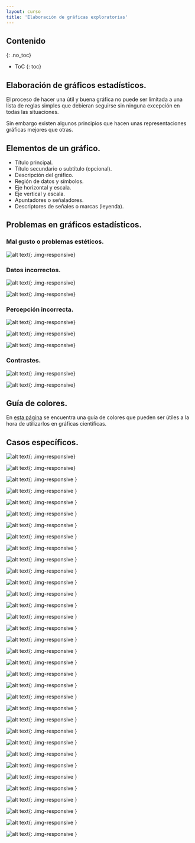 ```yaml
---
layout: curso
title: 'Elaboración de gráficas exploratorias'
---
```




## Contenido
{: .no_toc}

* ToC
{: toc}

## Elaboración de gráficos estadísticos.

El proceso de hacer una útil y buena gráfica no puede
ser limitada a una lista de reglas simples que debieran
seguirse sin ninguna excepción en todas las situaciones.

Sin embargo existen algunos principios que hacen
unas representaciones gráficas mejores que otras.



## Elementos de un gráfico.

   - Título principal.
   - Título secundario o subtítulo (opcional).
   - Descripción del gráfico.
   - Región de datos y símbolos.
   - Eje horizontal y escala.
   - Eje vertical y escala.
   - Apuntadores o señaladores.
   - Descriptores de señales o marcas (leyenda).


## Problemas en gráficos estadísticos.

### Mal gusto o problemas estéticos.

![alt text](./esperanza_de_vida.jpg){: .img-responsive}

### Datos incorrectos.

![alt text](./democracia01.png){: .img-responsive}

![alt text](./democracia02.png){: .img-responsive}

### Percepción incorrecta.

![alt text](./percepcion1.png){: .img-responsive}

![alt text](./percepcion2.png){: .img-responsive}

![alt text](./percepcion3.png){: .img-responsive}

### Contrastes.

![alt text](./grises1.png){: .img-responsive}

![alt text](./grises2.png){: .img-responsive}

## Guía de colores.

En [esta página](http://colorbrewer2.org/) se encuentra una guía de colores
que pueden ser útiles a la hora de utilizarlos
en gráficas científicas.


## Casos específicos.

![alt text](./F01roeder_fig4.jpg "Figura 01"){: .img-responsive}

![alt text](./F02wittke_thompson_fig1CD.jpg "Figura 02"){: .img-responsive}

![alt text](./F03epstein_fig1.jpg "Figura 03"){: .img-responsive }

![alt text](./F04_03EfectoMentira.png "Figura 04"){: .img-responsive }

![alt text](./F04_03EfectoMentiraB.png "Figura 04B"){: .img-responsive }

![alt text](./F04_1doctors1.png "Figura 05"){: .img-responsive }

![alt text](./F04_2doctores1.png "Figura 06"){: .img-responsive }

![alt text](./F04_3doctor1.png  "Figura 07"){: .img-responsive }

![alt text](./F04mykland_fig1.jpg "Figura 08"){: .img-responsive }

![alt text](./F05_1pie-chart-02.jpg  "Figura 09"){: .img-responsive }

![alt text](./F05_3top100-twitter-users-bad-pie-chart.jpg  "Figura 09"){: .img-responsive }

![alt text](./F05_4pie-MS-FeaturesByVersion.png "Figura 10"){: .img-responsive }

![alt text](./F06_01Acawley_fig1.jpg "Figura 11"){: .img-responsive }

![alt text](./F06_02bell_fig3.jpg "Figura 12"){: .img-responsive }

![alt text](./F06_03PiesIHaveEaten.png "Figura 13"){: .img-responsive }

![alt text](./F08_aBarras1.png "Figura 14"){: .img-responsive }

![alt text](./F08_aBarras1B.png  "Figura 15"){: .img-responsive }

![alt text](./F08projmeth.jpg "Figura 16"){: .img-responsive }

![alt text](./F09projmeth2.png "Figura 17"){: .img-responsive }

![alt text](./F10paik_tab5.jpg "Figura 18"){: .img-responsive }

![alt text](./F11crecimtrab.png "Figura 19"){: .img-responsive }

![alt text](./F12crecimtrabBueno.png "Figura 20"){: .img-responsive }

![alt text](./F13escala.jpg "Figura 21"){: .img-responsive }

![alt text](./F14escalaBueno.png "Figura 22"){: .img-responsive }

![alt text](./F15escala2.png  "Figura 23"){: .img-responsive }

![alt text](./F16escala3.png "Figura 24"){: .img-responsive }

![alt text](./F16escala3B.png "Figura 25"){: .img-responsive }

![alt text](./F18pict1.png "Figura 26"){: .img-responsive }

![alt text](./F18pict1B.png "Figura 27"){: .img-responsive }

![alt text](./F19pastel.png "Figura 28"){: .img-responsive }

![alt text](./F20_01tufte118M.jpg "Figura 29"){: .img-responsive }

![alt text](./F20_02AlternativaPeor.png "Figura 30"){: .img-responsive }

![alt text](./F21Milland.jpg "Figura 31"){: .img-responsive }

![alt text](./F22Religion_Politic.png "Figura 32"){: .img-responsive }
